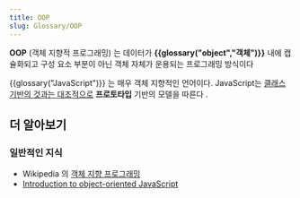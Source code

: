 ```yaml
---
title: OOP
slug: Glossary/OOP
---
```


**OOP** (객체 지향적 프로그래밍) 는 데이터가 **{{glossary("object","객체")}}** 내에 캡슐화되고 구성 요소 부분이 아닌 객체 자체가 운용되는 프로그래밍 방식이다

{{glossary("JavaScript")}} 는 매우 객체 지향적인 언어이다. JavaScript는 [클래스 기반의 것과는 대조적으로](/ko/docs/Web/JavaScript/Guide/Details_of_the_Object_Model#Class-based_vs._prototype-based_languages) **프로토타입** 기반의 모델을 따른다 .

## 더 알아보기

### 일반적인 지식

- Wikipedia 의 [객체 지향 프로그래밍](https://ko.wikipedia.org/wiki/%EA%B0%9D%EC%B2%B4_%EC%A7%80%ED%96%A5_%ED%94%84%EB%A1%9C%EA%B7%B8%EB%9E%98%EB%B0%8D)
- [Introduction to object-oriented JavaScript](/ko/docs/Web/JavaScript/Introduction_to_Object-Oriented_JavaScript)
